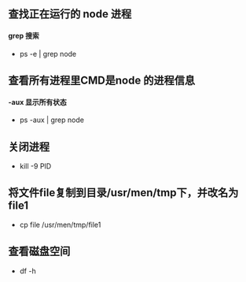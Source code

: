 ## 查找正在运行的 node 进程
#### grep 搜索
- ps -e | grep node
## 查看所有进程里CMD是node 的进程信息
#### -aux 显示所有状态
- ps -aux | grep node
## 关闭进程
- kill -9 PID
## 将文件file复制到目录/usr/men/tmp下，并改名为file1
- cp file /usr/men/tmp/file1
## 查看磁盘空间
- df -h
